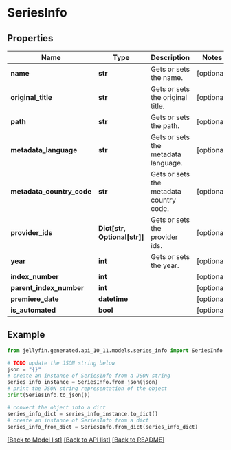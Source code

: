 # SeriesInfo


## Properties

Name | Type | Description | Notes
------------ | ------------- | ------------- | -------------
**name** | **str** | Gets or sets the name. | [optional] 
**original_title** | **str** | Gets or sets the original title. | [optional] 
**path** | **str** | Gets or sets the path. | [optional] 
**metadata_language** | **str** | Gets or sets the metadata language. | [optional] 
**metadata_country_code** | **str** | Gets or sets the metadata country code. | [optional] 
**provider_ids** | **Dict[str, Optional[str]]** | Gets or sets the provider ids. | [optional] 
**year** | **int** | Gets or sets the year. | [optional] 
**index_number** | **int** |  | [optional] 
**parent_index_number** | **int** |  | [optional] 
**premiere_date** | **datetime** |  | [optional] 
**is_automated** | **bool** |  | [optional] 

## Example

```python
from jellyfin.generated.api_10_11.models.series_info import SeriesInfo

# TODO update the JSON string below
json = "{}"
# create an instance of SeriesInfo from a JSON string
series_info_instance = SeriesInfo.from_json(json)
# print the JSON string representation of the object
print(SeriesInfo.to_json())

# convert the object into a dict
series_info_dict = series_info_instance.to_dict()
# create an instance of SeriesInfo from a dict
series_info_from_dict = SeriesInfo.from_dict(series_info_dict)
```
[[Back to Model list]](README.md#documentation-for-models) [[Back to API list]](README.md#documentation-for-api-endpoints) [[Back to README]](README.md)


